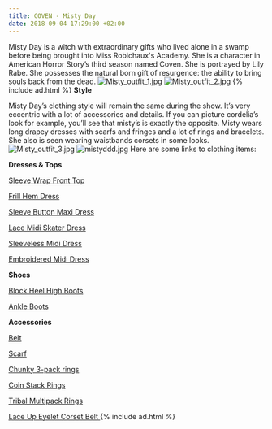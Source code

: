 ```yaml
---
title: COVEN - Misty Day
date: 2018-09-04 17:29:00 +02:00
---
```


Misty Day is a witch with extraordinary gifts who lived alone in a swamp before being brought into Miss Robichaux's Academy. She is a character in American Horror Story’s third season named Coven. She is portrayed by Lily Rabe. She possesses the natural born gift of resurgence: the ability to bring souls back from the dead.
![Misty_outfit_1.jpg](/uploads/Misty_outfit_1.jpg)
![Misty_outfit_2.jpg](/uploads/Misty_outfit_2.jpg)
{% include ad.html %}
**Style**

Misty Day’s clothing style will remain the same during the show. It’s very eccentric with a lot of accessories and details. If you can picture cordelia’s look for example, you’ll see that misty’s is exactly the opposite. Misty wears long drapey dresses with scarfs and fringes and a lot of rings and bracelets. She also is seen wearing waistbands corsets in some looks.
![Misty_outfit_3.jpg](/uploads/Misty_outfit_3.jpg)
![mistyddd.jpg](/uploads/mistyddd.jpg)
Here are some links to clothing items:

**Dresses & Tops**

[Sleeve Wrap Front Top](https://nl.boohoo.com/petite-extreme-sleeve-wrap-front-top/PZZ84243.html?color=105)

[Frill Hem Dress](https://www.monki.com/en_eur/clothing/dresses/product.frill-hem-dress-sports-car-red.0689860001.html) 

[Sleeve  Button Maxi Dress](https://nl.boohoo.com/-lace-waist-sleeve-button-maxi-dress/DZZ86898.html)

[Lace Midi Skater Dress](http://eu.topshop.com/en/tseu/product/clothing-485092/dresses-485107/lace-midi-skater-dress-7775138)

[Sleeveless Midi Dress](http://eu.topshop.com/en/tseu/product/clothing-485092/dresses-485107/sleeveless-broderie-midi-dress-7831443)

[Embroidered Midi Dress](http://eu.topshop.com/en/tseu/product/clothing-485092/dresses-485107/embroidered-plunge-midi-dot-dress-7831572)

**Shoes**

[Block Heel High Boots](https://nl.boohoo.com/block-heel-tie-back-thigh-high-boots/DZZ75477.html?color=197)

[Ankle Boots](https://www.urbanoutfitters.com/shop/crosswalk-dream-ankle-boot?category=boots-for-women&color=001)

**Accessories**

[Belt](https://nl.boohoo.com/obi-belt-with-tassel/DZZ58834.html)

[Scarf](https://www.urbanoutfitters.com/shop/large-silk-oblong-scarf?category=scarves-for-women&color=049)

[Chunky 3-pack rings](http://eu.topshop.com/en/tseu/product/bags-accessories-1702217/jewellery-485134/chunky-signet-3-pack-rings-7896663)

[Coin Stack Rings](http://eu.topshop.com/en/tseu/product/bags-accessories-1702217/jewellery-485134/coin-stack-rings-7803554)

[Tribal Multipack Rings](http://eu.topshop.com/en/tseu/product/bags-accessories-1702217/jewellery-485134/tribal-multipack-rings-7856282)

[Lace Up Eyelet Corset Belt ](https://nl.boohoo.com/lace-up-eyelet-corset-belt/DZZ58814.html)
{% include ad.html %}